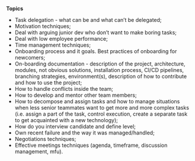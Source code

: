 **Topics**

- Task delegation - what can be and what can’t be delegated;
- Motivation techniques;
- Deal with arguing junior dev who don’t want to make boring tasks;
- Deal with low employee performance;
- Time management techniques;
- Onboarding process and it goals. Best practices of onboarding for newcomers;
- On-boarding documentation - description of the project, architecture, modules, not obvious solutions, installation process, CI/CD pipelines, branching strategies, environment(s), description of how to contribute and how to use the project;
- How to handle conflicts inside the team;
- How to develop and mentor other team members;
- How to decompose and assign tasks and how to manage situations when  less senior teammates want to get more and more complex tasks (i.e. assign a part of the task, control execution, create a separate task to get acquainted with a new technology);
- How do you interview candidate and define level;
- Own recent failure and the way it was managed/handled;
- Negotiations techniques;
- Effective meetings techniques (agenda, timeframe, discussion management, mfu).